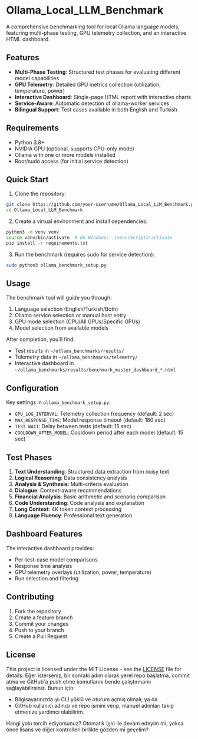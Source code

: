 # Ollama_Local_LLM_Benchmark

A comprehensive benchmarking tool for local Ollama language models, featuring multi-phase testing, GPU telemetry collection, and an interactive HTML dashboard.

## Features

- **Multi-Phase Testing**: Structured test phases for evaluating different model capabilities
- **GPU Telemetry**: Detailed GPU metrics collection (utilization, temperature, power)
- **Interactive Dashboard**: Single-page HTML report with interactive charts
- **Service-Aware**: Automatic detection of ollama-worker services
- **Bilingual Support**: Test cases available in both English and Turkish

## Requirements

- Python 3.8+
- NVIDIA GPU (optional, supports CPU-only mode)
- Ollama with one or more models installed
- Root/sudo access (for initial service detection)

## Quick Start

1. Clone the repository:
```bash
git clone https://github.com/your-username/Ollama_Local_LLM_Benchmark.git
cd Ollama_Local_LLM_Benchmark
```

2. Create a virtual environment and install dependencies:
```bash
python3 -m venv venv
source venv/bin/activate  # On Windows: .\venv\Scripts\activate
pip install -r requirements.txt
```

3. Run the benchmark (requires sudo for service detection):
```bash
sudo python3 ollama_benchmark_setup.py
```

## Usage

The benchmark tool will guide you through:
1. Language selection (English/Turkish/Both)
2. Ollama service selection or manual host entry
3. GPU mode selection (CPU/All GPUs/Specific GPUs)
4. Model selection from available models

After completion, you'll find:
- Test results in `~/ollama_benchmarks/results/`
- Telemetry data in `~/ollama_benchmarks/telemetry/`
- Interactive dashboard in `~/ollama_benchmarks/results/benchmark_master_dashboard_*.html`

## Configuration

Key settings in `ollama_benchmark_setup.py`:
- `GPU_LOG_INTERVAL`: Telemetry collection frequency (default: 2 sec)
- `MAX_RESPONSE_TIME`: Model response timeout (default: 180 sec)
- `TEST_WAIT`: Delay between tests (default: 15 sec)
- `COOLDOWN_AFTER_MODEL`: Cooldown period after each model (default: 15 sec)

## Test Phases

1. **Text Understanding**: Structured data extraction from noisy text
2. **Logical Reasoning**: Data consistency analysis
3. **Analysis & Synthesis**: Multi-criteria evaluation
4. **Dialogue**: Context-aware recommendations
5. **Financial Analysis**: Basic arithmetic and scenario comparison
6. **Code Understanding**: Code analysis and explanation
7. **Long Context**: 4K token context processing
8. **Language Fluency**: Professional text generation

## Dashboard Features

The interactive dashboard provides:
- Per-test-case model comparisons
- Response time analysis
- GPU telemetry overlays (utilization, power, temperature)
- Run selection and filtering

## Contributing

1. Fork the repository
2. Create a feature branch
3. Commit your changes
4. Push to your branch
5. Create a Pull Request

## License

This project is licensed under the MIT License - see the [LICENSE](LICENSE) file for details.
Eğer isterseniz, bir sonraki adım olarak yerel repo başlatma, commit atma ve GitHub'a push etme komutlarını bende çalıştırmamı sağlayabilirsiniz. Bunun için:
 - Bilgisayarınızda `gh` CLI yüklü ve oturum açmış olmalı; ya da
 - GitHub kullanıcı adınızı ve repo ismini verip, manuel adımları takip etmenize yardımcı olabilirim.

Hangi yolu tercih ediyorsunuz? Otomatik (`gh`) ile devam edeyim mi, yoksa önce lisans ve diğer kontrolleri birlikte gözden mi geçelim?

